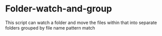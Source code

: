 # Folder-watch-and-group
This script can watch a folder and move the files within that into separate folders grouped by file name pattern match
